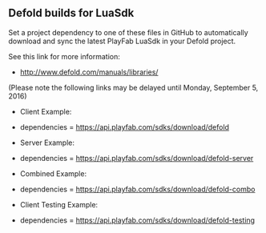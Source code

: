 Defold builds for LuaSdk
----

Set a project dependency to one of these files in GitHub to automatically download and sync the latest PlayFab LuaSdk in your Defold project.

See this link for more information:
* http://www.defold.com/manuals/libraries/

(Please note the following links may be delayed until Monday, September 5, 2016)

* Client Example:
 * dependencies = https://api.playfab.com/sdks/download/defold
* Server Example:
 * dependencies = https://api.playfab.com/sdks/download/defold-server
* Combined Example:
 * dependencies = https://api.playfab.com/sdks/download/defold-combo

* Client Testing Example:
 * dependencies = https://api.playfab.com/sdks/download/defold-testing
